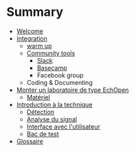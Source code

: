# Summary

* [Welcome](README.md)
* [Integration](integration.md)
   * [warm up](warm_up.md)
   * [Community tools](community_tools.md)
       * [Slack](slack.md)
       * [Basecamp](basecamp.md)
       * Facebook group
   * Coding & Documenting
* [Monter un laboratoire de type EchOpen](monter_un_laboratoire_de_type_echopen.md)
   * [Matériel](materiel.md)
* [Introduction à la technique](intro.md/readme.md)
   * [Détection](detection.md)
   * [Analyse du signal](signal_analysis.md)
   * [Interface avec l'utilisateur](user_interfacing.md)
   * [Bac de test](bac_test.md)
* [Glossaire](glossaire.md)

